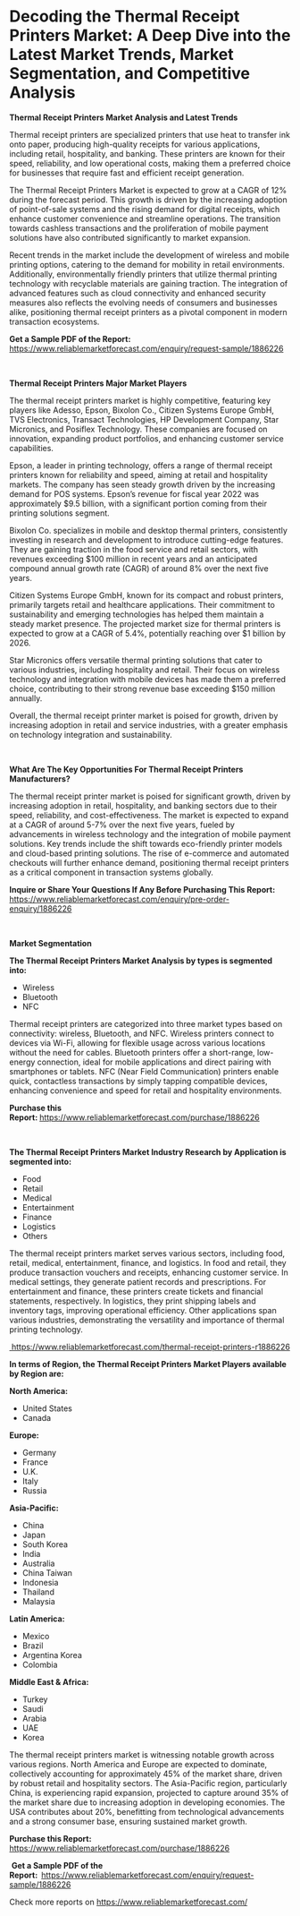 <p><h1>Decoding the Thermal Receipt Printers Market: A Deep Dive into the Latest Market Trends, Market Segmentation, and Competitive Analysis</h1></p><p><strong>Thermal Receipt Printers Market Analysis and Latest Trends</strong></p>
<p><p>Thermal receipt printers are specialized printers that use heat to transfer ink onto paper, producing high-quality receipts for various applications, including retail, hospitality, and banking. These printers are known for their speed, reliability, and low operational costs, making them a preferred choice for businesses that require fast and efficient receipt generation.</p><p>The Thermal Receipt Printers Market is expected to grow at a CAGR of 12% during the forecast period. This growth is driven by the increasing adoption of point-of-sale systems and the rising demand for digital receipts, which enhance customer convenience and streamline operations. The transition towards cashless transactions and the proliferation of mobile payment solutions have also contributed significantly to market expansion.</p><p>Recent trends in the market include the development of wireless and mobile printing options, catering to the demand for mobility in retail environments. Additionally, environmentally friendly printers that utilize thermal printing technology with recyclable materials are gaining traction. The integration of advanced features such as cloud connectivity and enhanced security measures also reflects the evolving needs of consumers and businesses alike, positioning thermal receipt printers as a pivotal component in modern transaction ecosystems.</p></p>
<p><strong>Get a Sample PDF of the Report:&nbsp;</strong> <a href="https://www.reliablemarketforecast.com/enquiry/request-sample/1886226?utm_campaign=2731&utm_medium=2&utm_source=Github&utm_content=ia&utm_term=22022025&utm_id=thermal-receipt-printers">https://www.reliablemarketforecast.com/enquiry/request-sample/1886226</a></p>
<p>&nbsp;</p>
<p><strong>Thermal Receipt Printers Major Market Players</strong></p>
<p><p>The thermal receipt printers market is highly competitive, featuring key players like Adesso, Epson, Bixolon Co., Citizen Systems Europe GmbH, TVS Electronics, Transact Technologies, HP Development Company, Star Micronics, and Posiflex Technology. These companies are focused on innovation, expanding product portfolios, and enhancing customer service capabilities.</p><p>Epson, a leader in printing technology, offers a range of thermal receipt printers known for reliability and speed, aiming at retail and hospitality markets. The company has seen steady growth driven by the increasing demand for POS systems. Epson’s revenue for fiscal year 2022 was approximately $9.5 billion, with a significant portion coming from their printing solutions segment.</p><p>Bixolon Co. specializes in mobile and desktop thermal printers, consistently investing in research and development to introduce cutting-edge features. They are gaining traction in the food service and retail sectors, with revenues exceeding $100 million in recent years and an anticipated compound annual growth rate (CAGR) of around 8% over the next five years.</p><p>Citizen Systems Europe GmbH, known for its compact and robust printers, primarily targets retail and healthcare applications. Their commitment to sustainability and emerging technologies has helped them maintain a steady market presence. The projected market size for thermal printers is expected to grow at a CAGR of 5.4%, potentially reaching over $1 billion by 2026.</p><p>Star Micronics offers versatile thermal printing solutions that cater to various industries, including hospitality and retail. Their focus on wireless technology and integration with mobile devices has made them a preferred choice, contributing to their strong revenue base exceeding $150 million annually.</p><p>Overall, the thermal receipt printer market is poised for growth, driven by increasing adoption in retail and service industries, with a greater emphasis on technology integration and sustainability.</p></p>
<p>&nbsp;</p>
<p><strong>What Are The Key Opportunities For Thermal Receipt Printers Manufacturers?</strong></p>
<p><p>The thermal receipt printer market is poised for significant growth, driven by increasing adoption in retail, hospitality, and banking sectors due to their speed, reliability, and cost-effectiveness. The market is expected to expand at a CAGR of around 5-7% over the next five years, fueled by advancements in wireless technology and the integration of mobile payment solutions. Key trends include the shift towards eco-friendly printer models and cloud-based printing solutions. The rise of e-commerce and automated checkouts will further enhance demand, positioning thermal receipt printers as a critical component in transaction systems globally.</p></p>
<p><strong>Inquire or Share Your Questions If Any Before Purchasing This Report:</strong> <a href="https://www.reliablemarketforecast.com/enquiry/pre-order-enquiry/1886226?utm_campaign=2731&utm_medium=2&utm_source=Github&utm_content=ia&utm_term=22022025&utm_id=thermal-receipt-printers">https://www.reliablemarketforecast.com/enquiry/pre-order-enquiry/1886226</a></p>
<p>&nbsp;</p>
<p><strong>Market Segmentation</strong></p>
<p><strong>The Thermal Receipt Printers Market Analysis by types is segmented into:</strong></p>
<p><ul><li>Wireless</li><li>Bluetooth</li><li>NFC</li></ul></p>
<p><p>Thermal receipt printers are categorized into three market types based on connectivity: wireless, Bluetooth, and NFC. Wireless printers connect to devices via Wi-Fi, allowing for flexible usage across various locations without the need for cables. Bluetooth printers offer a short-range, low-energy connection, ideal for mobile applications and direct pairing with smartphones or tablets. NFC (Near Field Communication) printers enable quick, contactless transactions by simply tapping compatible devices, enhancing convenience and speed for retail and hospitality environments.</p></p>
<p><strong>Purchase this Report:&nbsp;</strong><a href="https://www.reliablemarketforecast.com/purchase/1886226?utm_campaign=2731&utm_medium=2&utm_source=Github&utm_content=ia&utm_term=22022025&utm_id=thermal-receipt-printers">https://www.reliablemarketforecast.com/purchase/1886226</a></p>
<p>&nbsp;</p>
<p><strong>The Thermal Receipt Printers Market Industry Research by Application is segmented into:</strong></p>
<p><ul><li>Food</li><li>Retail</li><li>Medical</li><li>Entertainment</li><li>Finance</li><li>Logistics</li><li>Others</li></ul></p>
<p><p>The thermal receipt printers market serves various sectors, including food, retail, medical, entertainment, finance, and logistics. In food and retail, they produce transaction vouchers and receipts, enhancing customer service. In medical settings, they generate patient records and prescriptions. For entertainment and finance, these printers create tickets and financial statements, respectively. In logistics, they print shipping labels and inventory tags, improving operational efficiency. Other applications span various industries, demonstrating the versatility and importance of thermal printing technology.</p></p>
<p><a href="https://www.reliablemarketforecast.com/thermal-receipt-printers-r1886226?utm_campaign=2731&utm_medium=2&utm_source=Github&utm_content=ia&utm_term=22022025&utm_id=thermal-receipt-printers">&nbsp;https://www.reliablemarketforecast.com/thermal-receipt-printers-r1886226</a></p>
<p><strong>In terms of Region, the Thermal Receipt Printers Market Players available by Region are:</strong></p>
<p>
    <p> <strong> North America: </strong>
        <ul>
            <li>United States</li>
            <li>Canada</li>
        </ul>
        </p> 
    <p> <strong> Europe: </strong>
        <ul>
            <li>Germany</li>
            <li>France</li>
            <li>U.K.</li>
            <li>Italy</li>
            <li>Russia</li>
        </ul>
        </p> 
    <p> <strong> Asia-Pacific: </strong>
        <ul>
            <li>China</li>
            <li>Japan</li>
            <li>South Korea</li>
            <li>India</li>
            <li>Australia</li>
            <li>China Taiwan</li>
            <li>Indonesia</li>
            <li>Thailand</li>
            <li>Malaysia</li>
        </ul>
        </p> 
    <p> <strong> Latin America: </strong>
        <ul>
            <li>Mexico</li>
            <li>Brazil</li>
            <li>Argentina Korea</li>
            <li>Colombia</li>
        </ul>
        </p> 
    <p> <strong> Middle East & Africa: </strong>
        <ul>
            <li>Turkey</li>
            <li>Saudi</li>
            <li>Arabia</li>
            <li>UAE</li>
            <li>Korea</li>
        </ul>
    </p>
    </p>
<p><p>The thermal receipt printers market is witnessing notable growth across various regions. North America and Europe are expected to dominate, collectively accounting for approximately 45% of the market share, driven by robust retail and hospitality sectors. The Asia-Pacific region, particularly China, is experiencing rapid expansion, projected to capture around 35% of the market share due to increasing adoption in developing economies. The USA contributes about 20%, benefitting from technological advancements and a strong consumer base, ensuring sustained market growth.</p></p>
<p><strong>Purchase this Report: </strong><a href="https://www.reliablemarketforecast.com/purchase/1886226?utm_campaign=2731&utm_medium=2&utm_source=Github&utm_content=ia&utm_term=22022025&utm_id=thermal-receipt-printers">https://www.reliablemarketforecast.com/purchase/1886226</a></p>
<p>&nbsp;<strong>Get a Sample PDF of the Report:&nbsp;&nbsp;</strong><a href="https://www.reliablemarketforecast.com/enquiry/request-sample/1886226?utm_campaign=2731&utm_medium=2&utm_source=Github&utm_content=ia&utm_term=22022025&utm_id=thermal-receipt-printers">https://www.reliablemarketforecast.com/enquiry/request-sample/1886226</a></p>
<p><strong></strong></p>
<p>Check more reports on <a href="https://www.reliablemarketforecast.com/?utm_campaign=2731&utm_medium=2&utm_source=Github&utm_content=ia&utm_term=22022025&utm_id=thermal-receipt-printers">https://www.reliablemarketforecast.com/</a></p>
